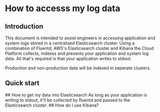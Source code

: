 # How to accesss my log data
## Introduction
This document is intended to assist engineers in accessing application and system logs stored in a centralised Elasticsearch cluster. Using a combination of Fluentd, AWS's Elasticsearch cluster and Kibana the Cloud Platform collects, indexes and presents your application and system log data. All that's required is that your application writes to stdout. 

Production and non-production data will be indexed in seperate clusters. 
## Quick start
<insert kibana link>
## How to get my data into Elasticsearch
As long as your application is writing to stdout, it'll be collected by fluentd and passed to the Elasticsearch cluster. 
## How do I use Kibana?
<insert elasticsearch links>

